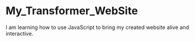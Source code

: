 # My_Transformer_WebSite
I am learning how to use JavaScript to bring  my created website alive and interactive.
